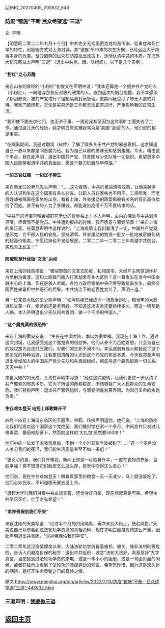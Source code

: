 ![IMG_20220405_205832_846](https://user-images.githubusercontent.com/79625284/178697045-ad2f6cd4-ac2c-4188-b2bf-00ad4c0a978f.jpg)

### 防疫“错施”不断 民众绝望选“三退”

文: 宇明 

【明慧网二零二二年七月十三日】中共完全无视奥密克戎的高传染、低重症和死亡率的特性，用极端方式对上海封城，其“错施”所带来的次生灾祸，已经远远大于病毒本身的危害。备受煎熬的民众在防疫高压政策下，逐渐认清中共的本质，在海外大纪元网站上声明“三退”（退出中共党、团、队组织）。以下是几个实例：

#### “粉红”之心苏醒

来自山东的曾经的“小粉红”初俊文在声明中说：“我本还算是一个拥护共产党的人（小粉红），一向唾弃那些反对政府政策的人。直到这次的烟台疫情，我不幸感染了新冠肺炎，被共产党进行了强制隔离封闭管理。这期间我受尽了惨无人道的对待。我家门被焊死，无论是买菜还是工作都无法正常进行，严重影响我的正常生活。

“我即使下跪去求他们，也无济于事。一周前我甚至因为这件事旷工而失去了工作。通过这几天的经历，我才明白原先被我骂为是‘卖国’‘造谣’的人，他们说的都是事实。

“在隔离期间，我通过翻墙（软件）了解了很多关于共产党的邪恶真相，这才知道自己一直以来都是同恶魔为伍。我为自己以前的愚昧无知感到羞愧。今天，藉由这个平台，我在此声明，退出中国共产党、共青团与少先队等一切组织。希望更多中国人民能够看清中共的真面目，愿这个暴力机器尽早停摆。”

#### 一边贪官狂赚　一边民不聊生

来自黑龙江的尹凡先生声明：“……这次疫情，中共的极端清零政策，让越来越多的人认识到生在这个国家有多么悲哀。公职人员在家啥也不用干，工资照发，而老百姓却被隔离在家坐吃山空。看看上海，外省援助的蔬菜都被有关系的官员高价卖给了百姓。甚至有的人为了多赚钱，都能说出疫情千万不要结束的话。

“中共干的坏事早晚会被钉在历史的耻辱柱上！本人声明，由内心深处与中共划清界限，尽管我不是党员。中共遭到报应的时候，我不愿意与邪党陪葬！”来自上海的房正高、任菊慧声明中这样说的，“上海疫情让我们看清了一切，中国共产党就是邪党，它不顾人民的安危，坚持清零。外省援助的物资一批又一批地被官商勾结的超高价贩卖，宁愿烂掉也不发给居民，二零二二年～二零二三年希望中共倒台，实现真正民主！”

#### 防疫就是升级版“文革”运动

来自上海的钱百搭说：“极端野蛮的文革式防疫，私闯民宅，未经户主同意胡作非为喷射消毒液，这和土匪破门而入打家劫舍有多大区别？这一幕发生在当今中国金融中心的上海，实在是骇人听闻。各地方政府害怕中央问责导致乱象丛生，最终全国百姓来承担中共恶行的后果。中共统治下的老百姓太苦了，声明三退。”

另一位来自大陆的王少则声明：“如今防疫已经成为一场政治运动，和当年的大跃进和文革一样，受苦的还是老百姓。不知道这场灾难还要持续多久，而这一切都是人祸。本人声明退出少先队和共青团，做一个干净的中国人。”

#### “这个魔鬼真的很恐怖”

来自上海的黄安安说： “生长在中国大陆，本以为很幸福。我现在上海工作，通过这次封城，让我感受到这个魔鬼真的很恐怖。他们从来不为百姓着想，只会为自己的政权想方设法打压我们，对我们的生死不闻不问。幸运遇到有缘人和我说了这个邪恶党的种种劣迹，让我更加清醒的认识到这个邪党的邪恶本质。今天我郑重声明退出曾经加入的中国共产党少先队和共青团组织，彻底与这个魔鬼脱离一切关系。天灭中共！”

来自大陆的刘天成、关海在声明中写道：“经过这次疫情，让我们更进一步认清了共产邪党的邪恶本质。它为了所谓的政权稳定，不惜牺牲广大人民群众的生命安危。我们特别声明：退出共产邪党组织，与邪党彻底划算界限。为自己生命的永远负责。”

#### 生存难如登天 电视上却歌舞升平

四月十四日上海浦东新区的王丽平、林莉、伟宗声明退党。他们说，“上海的防疫让我们彻底对这个国家这个党绝望。我们被封锁在家一个多月，中间总共只发过几棵青菜、番茄和胡萝卜，然而就这样的‘大礼包’居然要500块！”

他们中的一位发了求救信息后，不到一个小时其账号就被封了……“这一个多月没人关心我们的死活，我们的生活质量甚至不如一条蛆！”

“更恶心的是，我们打开电视，新闻上却是一片歌舞升平，一直在说物资充足，百姓幸福！真不知道它们脸皮怎么这么厚，能吹牛吹得这么恶心！”

他们说，现在生存难如登天！眼看着家里的粮食一天一天减少，马上就没饭吃了，他们心如死水，不知道哪天就去见上帝。

“想起大学时我们对着中共血旗宣誓，还觉得好自豪，现在想起真是可笑。希望中共早日灭亡，亡了才有希望！”

#### “求神佛保佑我们平安”

来自沈阳的天美写道：“经过半个月的封闭隔离，再次来到大街上，恍若隔世。”天美说自己以前看到过法轮功学员发的真相资料，现在才明白瘟疫真的这么严重，因此声明退出共青团，“求神佛保佑我们平安”。

二零二零年武汉疫情爆发以来，大陆法轮功学员冒着被抓、被关、被非法判刑等危险，告诉人们避疫自保的秘方：退出中共组织，诚念“法轮大法好，真善忍好”九字真言。当您接到过法轮功学员的来电，或是一本小小的画册，或是一句面对面的问候，或者在钱币上看到了法轮功的救疫避劫的短语，希望您珍惜，因为这是您久远的期待，是打开生命奥秘之门的奇妙之缘。

原文 https://www.minghui.org/mh/articles/2022/7/13/防疫“错施”不断--民众绝望选“三退”-445932.html

### 三退声明：[我要做三退](https://tuidang.ddns.net/)

## [返回主页](https://git.io/Js3EY)
